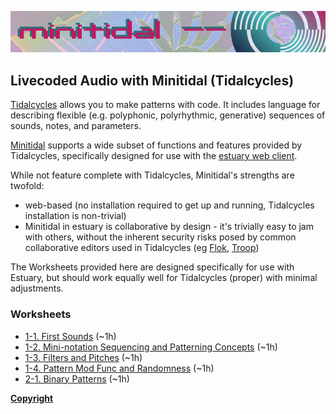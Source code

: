 ![DECODED Banner](images/banner_minitidal.png)

## Livecoded Audio with Minitidal (Tidalcycles)

[Tidalcycles](https://tidalcycles.org/) allows you to make patterns with code. It includes language for describing flexible (e.g. polyphonic, polyrhythmic, generative) sequences of sounds, notes, and parameters.

[Minitidal](https://github.com/dktr0/estuary) supports a wide subset of functions and features provided by Tidalcycles, specifically designed for use with the [estuary web client](https://estuary.mcmaster.ca).

While not feature complete with Tidalcycles, Minitidal's strengths are twofold:

  - web-based (no installation required to get up and running, Tidalcycles installation is non-trivial)
  - Minitidal in estuary is collaborative by design - it's trivially easy to jam with others, without the inherent security risks posed by common collaborative editors used in Tidalcycles (eg [Flok](https://github.com/munshkr/flok), [Troop](https://github.com/Qirky/Troop))

The Worksheets provided here are designed specifically for use with Estuary, but should work equally well for Tidalcycles (proper) with minimal adjustments.

### Worksheets

 - [1-1. First Sounds](/minitidal/1-1.md) (~1h)
 - [1-2. Mini-notation Sequencing and Patterning Concepts](/minitidal/1-2.md) (~1h)
 - [1-3. Filters and Pitches](/minitidal/1-3.md) (~1h)
 - [1-4. Pattern Mod Func and Randomness](/minitidal/1-4.md) (~1h)
 - [2-1. Binary Patterns](/minitidal/2-1.md) (~1h)

**[Copyright](/COPYRIGHT.md)**
